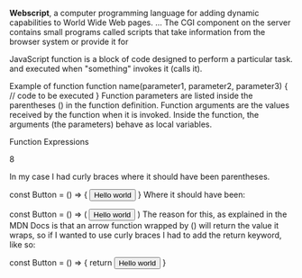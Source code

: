 **Webscript**, a computer programming language for adding dynamic capabilities to 
World Wide Web pages. ... The CGI component on the server contains small programs 
called scripts that take information from the browser system or provide 
it for 

JavaScript function is a block of code designed to perform a particular task.
and executed when "something" invokes it (calls it).

Example of function 
function name(parameter1, parameter2, parameter3) {
  // code to be executed
}
Function parameters are listed inside the parentheses () in the function definition.
Function arguments are the values received by the function when it is invoked.
Inside the function, the arguments (the parameters) behave as local variables.
 
 Function Expressions

 8

In my case I had curly braces where it should have been parentheses.

const Button = () => {
    <button>Hello world</button>
}
Where it should have been:

const Button = () => (
    <button>Hello world</button>
)
The reason for this, as explained in the MDN Docs is that an arrow function wrapped by () will return the value it wraps, so if I wanted to use curly braces I had to add the return keyword, like so:

const Button = () => {
    return <button>Hello world</button>
}
